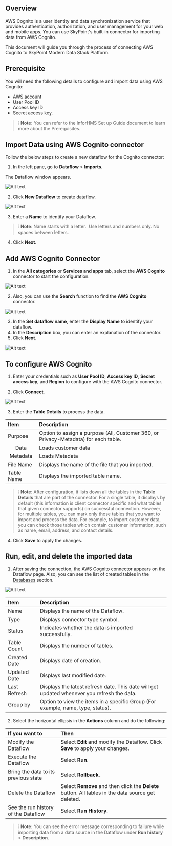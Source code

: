 ## OverviewAWS Cognito is a user identity and data synchronization service that provides authentication, authorization, and user management for your web and mobile apps. You can use SkyPoint's built-in connector for importing data from AWS Cognito.This document will guide you through the process of connecting AWS Cognito to SkyPoint Modern Data Stack Platform.## PrerequisiteYou will need the following details to configure and import data using AWS Cognito:- [AWS account](https://aws.amazon.com/)- User Pool ID- Access key ID- Secret access key.>  :grey_exclamation: **Note:** You can refer to the InforHMS Set up Guide document to learn more about the Prerequisites.## Import Data using AWS Cognito connectorFollow the below steps to create a new dataflow for the Cognito connector:1. In the left pane, go to **Dataflow** > **Imports**.The Dataflow window appears.![Alt text](/doc_snippets/Dataflow_window.png)2. Click **New Dataflow** to create dataflow.![Alt text](/doc_snippets/SetDataflowName.png)3. Enter a **Name** to identify your Dataflow.> :grey_exclamation: **Note**: Name starts with a letter.  Use letters and numbers only. No spaces between letters.4. Click **Next**.## Add AWS Cognito Connector1. In the **All categories** or **Services and apps** tab, select the **AWS Cognito** connector to start the configuration.![Alt text](/doc_snippets/AWSCognito_ChooseConnector.png)2. Also, you can use the **Search** function to find the **AWS Cognito** connector.![Alt text](/doc_snippets/AWSCognito_SetDataflowName.png)3. In the **Set dataflow name**, enter the **Display Name** to identify your dataflow.4. In the **Description** box, you can enter an explanation of the connector.5. Click **Next**.![Alt text](/doc_snippets/AWSCognito_Configuration.png)## To configure AWS Cognito1. Enter your credentials such as **User Pool ID**, **Access key ID**, **Secret access key**, and **Region** to configure with the AWS Cognito connector.2. Click **Connect**.![Alt text](/doc_snippets/AWSCognito_EntityDetails.png)3. Enter the **Table Details** to process the data.|Item|Description|| :- | :- ||Purpose|Option to assign a purpose (All, Customer 360, or Privacy-Metadata) for each table.||<center>Data</center>|Loads customer data||<center>Metadata</center>|Loads Metadata||File Name|Displays the name of the file that you imported.||Table Name|Displays the imported table name.|> :grey_exclamation: **Note**: After configuration, it lists down all the tables in the **Table Details** that are part of the connector. For a single table, it displays by default (this information is client connector specific and what tables that given connector supports) on successful connection. However, for multiple tables, you can mark only those tables that you want to import and process the data. For example, to import customer data, you can check those tables which contain customer information, such as name, email, address, and contact details.4. Click **Save** to apply the changes.## Run, edit, and delete the imported data1. After saving the connection, the AWS Cognito connector appears on the Dataflow page. Also, you can see the list of created tables in the [Databases](https://skypointcdpdocs.z22.web.core.windows.net/docs/entities.html) section.![Alt text](/doc_snippets/AWSCognito_Output.png)|Item|Description|| :- | :- ||Name|Displays the name of the Dataflow.||Type|Displays connector type symbol.||Status|Indicates whether the data is imported successfully.||Table Count|Displays the number of tables.||Created Date|Displays date of creation.||Updated Date|Displays last modified date.||Last Refresh|Displays the latest refresh date. This date will get updated whenever you refresh the data.||Group by|Option to view the items in a specific Group (For example, name, type, status).|2. Select the horizontal ellipsis in the **Actions** column and do the following:|If you want to|Then|| :- | :- ||Modify the Dataflow|Select **Edit** and modify the Dataflow. Click **Save** to apply your changes.||Execute the Dataflow|Select **Run**.||Bring the data to its previous state|Select **Rollback**.||Delete the Dataflow|Select **Remove** and then click the **Delete** button. All tables in the data source get deleted.||See the run history of the Dataflow|Select **Run History**.|> :grey_exclamation: **Note:** You can see the error message corresponding to failure while importing data from a data source in the Dataflow under **Run history** > **Description**.